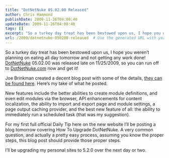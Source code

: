 ```yaml
---
title: "DotNetNuke 05.02.00 Released"
author: Chris Hammond
publishDate: 2009-11-26T04:08:40
updateDate: 2009-11-26T04:08:40
tags: []
excerpt: "So a turkey day treat has been bestowed upon us, I hope you weren’t planning on eating all day tomorrow and not getting any work done! DotNetNuke 05.02.00 was released late on 11/25/2009, so you can run off to DotNetNuke.com now and get it!"
url: /2009/dotnetnuke-050200-released  # Use the generated URL with year
---
```

<p>So a turkey day treat has been bestowed upon us, I hope you weren’t planning on eating all day tomorrow and not getting any work done! <a href="https://www.dotnetnuke.com/" target="_blank">DotNetNuke</a> 05.02.00 was released late on 11/25/2009, so you can run off to <a href="https://www.dotnetnuke.com/" target="_blank">DotNetNuke.com</a> now and get it!</p>  <p>Joe Brinkman created a decent blog post with some of the details, <a href="https://www.dotnetnuke.com/Community/Blogs/tabid/825/EntryId/2416/DotNetNuke-5-2-0-Released.aspx" target="_blank">they can be found here</a>. Here’s my take of what he posted.</p>  <p>New features include the better abilities to create module definitions, and even edit modules via the browser, API enhancements for content localization, the ability to import and export page and module settings, a page output caching provider, and the best new feature of all: the ability to immediately run a scheduled task (that was my suggestion).</p>  <p>For my first full official Daily Tip here on the new website I’ll be posting a blog tomorrow covering How To Upgrade DotNetNuke. A very common question, and actually a pretty easy process, assuming you know the proper steps, this blog post should provide those proper steps.</p>  <p>I’ll be upgrading my personal sites to 5.2.0 over the next day or two. </p>
